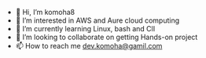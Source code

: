 - 👋 Hi, I’m komoha8
- 👀 I’m interested in AWS and Aure cloud computing 
- 🌱 I’m currently learning Linux, bash and ClI
- 💞️ I’m looking to collaborate on getting Hands-on project 
- 📫 How to reach me dev.komoha@gamil.com

<!---
komoha8/komoha8 is a ✨ special ✨ repository because its `README.md` (this file) appears on your GitHub profile.
You can click the Preview link to take a look at your changes.
--->
